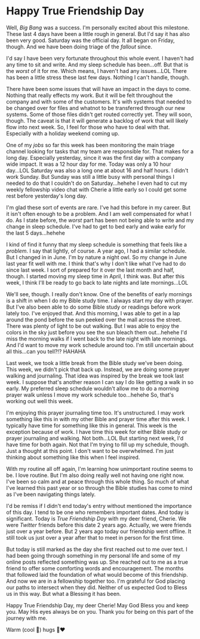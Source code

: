 # Happy True Friendship Day

Well, *Big Bang* was a success. I'm personally excited about this milestone. These last 4 days have been a little rough in general. But I'd say it has also been very good. Saturday was the official day. It all began on Friday, though. And we have been doing triage of the *fallout* since.

I'd say I have been very fortunate throughout this whole event. I haven't had any time to sit and write. And my sleep schedule has been...off. But that is the *worst* of it for me. Which means, I haven't had any issues...LOL There has been a little stress these last few days. Nothing I can't handle, though.

There have been some issues that will have an impact in the days to come. Nothing that really effects my work. But it will be felt throughout the company and with some of the customers. It's with systems that needed to be changed over for files and whatnot to be transferred through our new systems. Some of those files didn't get routed correctly yet. They will soon, though. The caveat is that it will generate a backlog of work that will likely flow into next week. So, I feel for those who have to deal with that. Especially with a holiday weekend coming up.

One of my *jobs* so far this week has been monitoring the main triage channel looking for tasks that my team are responsible for. That makes for a long day. Especially yesterday, since it was the first day with a company wide impact. It was a 12 hour day for me. Today was only a 10 hour day...LOL Saturday was also a long one at about 16 and half hours. I didn't work Sunday. But Sunday was still a little busy with personal things I needed to do that I couldn't do on Saturday...hehehe I even had to cut my weekly fellowship video chat with Cherie a little early so I could get some rest before yesterday's long day.

I'm glad these sort of events are rare. I've had this before in my career. But it isn't often enough to be a problem. And I am well compensated for what I do. As I state before, the *worst* part has been not being able to write and my change in sleep schedule. I've had to get to bed early and wake early for the last 5 days...hehehe

I kind of find it funny that my sleep schedule is something that feels like a *problem*. I say that lightly, of course. A year ago, I had a similar schedule. But I changed in in June. I'm by nature a night owl. So my change in June last year fit well with me. I think that's why I don't like what I've had to do since last week. I sort of prepared for it over the last month and half, though. I started moving my sleep time in April, I think was. But after this week, I think I'll be ready to go back to late nights and late mornings...LOL

We'll see, though. I really don't know. One of the benefits of early mornings is a shift in when I do my Bible study time. I always start my day with prayer. But I've also been able to do some Bible study or readings before work lately too. I've enjoyed that. And this morning, I was able to get in a lap around the pond before the sun peeked over the mall across the street. There was plenty of light to be out walking. But I was able to enjoy the colors in the sky just before you see the sun bleach them out...hehehe I'd miss the morning walks if I went back to the late night with late mornings. And I'd want to move my work schedule around too. I'm still uncertain about all this...can you tell?!? HAHAHA

Last week, we took a little break from the Bible study we've been doing. This week, we didn't pick that back up. Instead, we are doing some prayer walking and journaling. That idea was inspired by the break we took last week. I suppose that's another reason I can say I do like getting a walk in so early. My preferred sleep schedule wouldn't allow me to do a morning prayer walk unless I move my work schedule too...hehehe So, that's working out well this week.

I'm enjoying this prayer journaling time too. It's unstructured. I may work something like this in with my other Bible and prayer time after this week. I typically have time for something like this in general. This week is the exception because of work. I have time this week for either Bible study or prayer journaling and walking. Not both...LOL But starting next week, I'd have time for both again. Not that I'm trying to fill up my schedule, though. Just a thought at this point. I don't want to be overwhelmed. I'm just thinking about something like this when I feel inspired.

With my routine all off again, I'm learning how unimportant routine seems to be. I love routine. But I'm also doing really well not having one right now. I've been so calm and at peace through this whole thing. So much of what I've learned this past year or so through the Bible studies has come to mind as I've been navigating things lately.

I'd be remiss if I didn't end today's entry without mentioned the importance of this day. I tend to be one who remembers important dates. And today is significant. Today is *True Friendship Day* with my deer friend, Cherie. We were *Twitter* friends before this date 2 years ago. Actually, we were friends just over a year before. But 2 years ago today our friendship went offline. It still took us just over a year after that to meet in person for the first time.

But today is still marked as the day she first reached out to me over text. I had been going through something in my personal life and some of my online posts reflected something was up. She reached out to me as a true friend to offer some comforting words and encouragement. The months that followed laid the foundation of what would become of this friendship. And now we are in a fellowship together too. I'm grateful for God placing our paths to intersect when they did. Neither of us expected God to Bless us in this way. But what a Blessing it has been.

Happy True Friendship Day, my deer Cherie! May God Bless you and keep you. May His eyes always be on you. Thank you for being on this part of the journey with me.

Warm (cool 🤭) hugs 🤗❤️